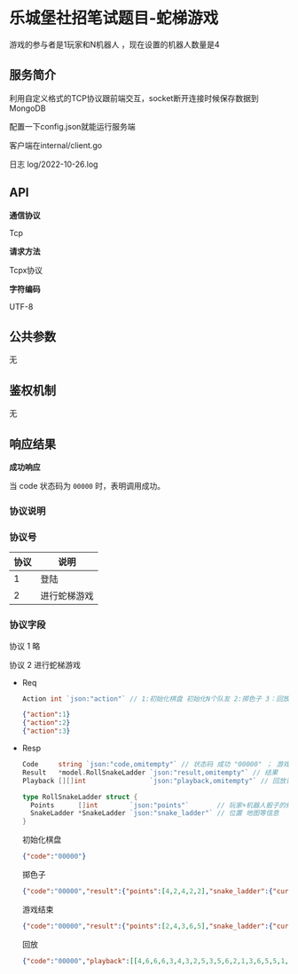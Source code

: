# 乐城堡社招笔试题目-蛇梯游戏
游戏的参与者是1玩家和N机器人 ，现在设置的机器人数量是4



## 服务简介

利用自定义格式的TCP协议跟前端交互，socket断开连接时候保存数据到MongoDB

配置一下config.json就能运行服务端

客户端在internal/client.go

日志 log/2022-10-26.log

## API

**通信协议**

Tcp

 

**请求方法**

Tcpx协议

 

**字符编码**

UTF-8 

## 公共参数

无

## 鉴权机制

无

## 响应结果

**成功响应**

当 code 状态码为 ``00000`` 时，表明调用成功。

### 协议说明

### 协议号

| 协议 | **说明**     |
| ---- | ------------ |
| 1    | 登陆         |
| 2    | 进行蛇梯游戏 |

### 协议字段

协议 1 略



协议 2 进行蛇梯游戏

- Req

  ```go
  Action int `json:"action"` // 1:初始化棋盘 初始化N个队友 2:掷色子 3：回放
  ```

  ```json
  {"action":1}
  {"action":2}
  {"action":3}
  ```

  

- Resp

  ```go
  Code     string `json:"code,omitempty"` // 状态码 成功 "00000" ； 游戏结束 "20001"
  Result   *model.RollSnakeLadder `json:"result,omitempty"` // 结果
  Playback [][]int                `json:"playback,omitempty"` // 回放记录
  ```

  ```go
  type RollSnakeLadder struct {
  	Points      []int        `json:"points"`       // 玩家+机器人骰子的结果
  	SnakeLadder *SnakeLadder `json:"snake_ladder"` // 位置 地图等信息
  }
  ```

  初始化棋盘

  ```json
  {"code":"00000"}
  ```

  掷色子

  ```json
  {"code":"00000","result":{"points":[4,2,4,2,2],"snake_ladder":{"current":[3,1,3,1,1],"map":[0,0,0,0,0,0,0,0,0,0,0,0,0,0,0,0,0,0,0,0,0,0,0,0,0,0,0,0,0,0,0,0,0,0,0,0,0,0,0,0,0,0,0,0,0,0,0,0,0,0,0,0,0,0,0,0,0,0,0,0,0,0,0,0,0,0,0,0,0,0,0,0,0,0,0,0,0,0,0,0,0,0,0,0,0,0,0,0,0,0,0,0,0,0,0,0,0,0,0,0],"save_play_back":[[4],[2],[4],[2],[2]],"win_player":0}}}
  ```

  游戏结束

  ``` json
  {"code":"00000","result":{"points":[2,4,3,6,5],"snake_ladder":{"current":[98,94,97,97,99],"map":[0,0,0,0,0,0,0,0,0,0,0,0,0,0,0,0,0,0,0,0,0,0,0,0,0,0,0,0,0,0,0,0,0,0,0,0,0,0,0,0,0,0,0,0,0,0,0,0,0,0,0,0,0,0,0,0,0,0,0,0,0,0,0,0,0,0,0,0,0,0,0,0,0,0,0,0,0,0,0,0,0,0,0,0,0,0,0,0,0,0,0,0,0,0,0,0,0,0,0,0],"save_play_back":[[4,6,6,6,3,4,3,2,5,3,5,6,2,1,3,6,5,5,1,5,1,4,5,2,6,4,2],[2,5,1,1,4,3,2,3,5,6,2,6,4,1,1,4,6,2,6,4,4,5,1,4,3,6,4],[4,3,6,3,4,5,3,2,4,2,6,6,6,3,4,2,3,3,4,6,4,1,2,1,6,2,3],[2,1,4,5,3,3,3,3,1,1,6,3,5,4,3,5,1,4,4,6,2,5,5,5,4,4,6],[2,6,4,3,4,1,6,5,5,3,1,6,6,1,6,1,4,3,3,1,4,3,5,5,5,2]],"win_player":5}}}
  ```

  回放

  ```json
  {"code":"00000","playback":[[4,6,6,6,3,4,3,2,5,3,5,6,2,1,3,6,5,5,1,5,1,4,5,2,6,4,2],[2,5,1,1,4,3,2,3,5,6,2,6,4,1,1,4,6,2,6,4,4,5,1,4,3,6,4],[4,3,6,3,4,5,3,2,4,2,6,6,6,3,4,2,3,3,4,6,4,1,2,1,6,2,3],[2,1,4,5,3,3,3,3,1,1,6,3,5,4,3,5,1,4,4,6,2,5,5,5,4,4,6],[2,6,4,3,4,1,6,5,5,3,1,6,6,1,6,1,4,3,3,1,4,3,5,5,5,2]]}
  ```

  